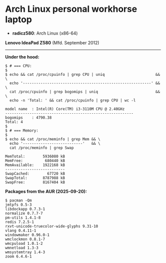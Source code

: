 # Arch Linux personal workhorse laptop

* **radicz580**: Arch Linux (x86-64)

**Lenovo IdeaPad Z580** (Mfd. September 2012)

---

**Under the hood:**

```
$ # === CPU:
$
$ echo && cat /proc/cpuinfo | grep CPU | uniq                       && \
  echo '----------------------------------------------------------' && \
  cat /proc/cpuinfo | grep bogomips | uniq                          && \
  echo -n 'Total: ' && cat /proc/cpuinfo | grep CPU | wc -l

model name	: Intel(R) Core(TM) i3-3110M CPU @ 2.40GHz
----------------------------------------------------------
bogomips	: 4790.38
Total: 4
$
$ # === Memory:
$
$ echo && cat /proc/meminfo | grep Mem && \
  echo '---------------------------'   && \
  cat /proc/meminfo | grep Swap

MemTotal:        5936080 kB
MemFree:          680440 kB
MemAvailable:    1922168 kB
---------------------------
SwapCached:        67720 kB
SwapTotal:       8787988 kB
SwapFree:        8167404 kB
```

**Packages from the AUR (2025-09-20):**

```
$ pacman -Qm
jmtpfs 0.5-3
libdockapp 0.7.3-1
normalize 0.7.7-7
pm-utils 1.4.1-8
redis 7.2.5-1
rxvt-unicode-truecolor-wide-glyphs 9.31-10
vlang 0.4.11-1
windowmaker 0.96.0-1
wmclockmon 0.8.1-7
wmcpuload 1.0.1-2
wmnetload 1.3-3
wmsystemtray 1.4-3
zoom 6.4.6-1
```
